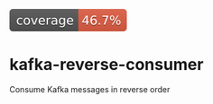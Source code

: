 [![Coverage: 0.46706586826347307](.github/badges/jacoco.svg)](https://github.com/TRAdEWORKS/kafka-reverse-consumer/actions/runs/1126685347#artifacts)

# kafka-reverse-consumer
Consume Kafka messages in reverse order

